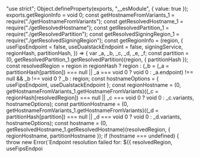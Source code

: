 "use strict";
Object.defineProperty(exports, "__esModule", { value: true });
exports.getRegionInfo = void 0;
const getHostnameFromVariants_1 = require("./getHostnameFromVariants");
const getResolvedHostname_1 = require("./getResolvedHostname");
const getResolvedPartition_1 = require("./getResolvedPartition");
const getResolvedSigningRegion_1 = require("./getResolvedSigningRegion");
const getRegionInfo = (region, { useFipsEndpoint = false, useDualstackEndpoint = false, signingService, regionHash, partitionHash, }) => {
    var _a, _b, _c, _d, _e, _f;
    const partition = (0, getResolvedPartition_1.getResolvedPartition)(region, { partitionHash });
    const resolvedRegion = region in regionHash ? region : (_b = (_a = partitionHash[partition]) === null || _a === void 0 ? void 0 : _a.endpoint) !== null && _b !== void 0 ? _b : region;
    const hostnameOptions = { useFipsEndpoint, useDualstackEndpoint };
    const regionHostname = (0, getHostnameFromVariants_1.getHostnameFromVariants)((_c = regionHash[resolvedRegion]) === null || _c === void 0 ? void 0 : _c.variants, hostnameOptions);
    const partitionHostname = (0, getHostnameFromVariants_1.getHostnameFromVariants)((_d = partitionHash[partition]) === null || _d === void 0 ? void 0 : _d.variants, hostnameOptions);
    const hostname = (0, getResolvedHostname_1.getResolvedHostname)(resolvedRegion, { regionHostname, partitionHostname });
    if (hostname === undefined) {
        throw new Error(`Endpoint resolution failed for: ${{ resolvedRegion, useFipsEndpoi